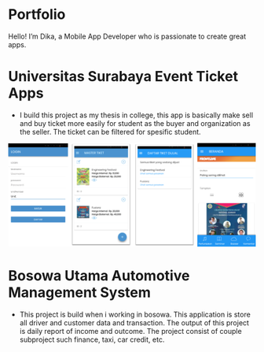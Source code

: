 # Portfolio
Hello! I’m Dika, a Mobile App Developer who is passionate
to create great apps.

# Universitas Surabaya Event Ticket Apps
* I build this project as my thesis in college, this app is basically make sell and buy ticket more easily for student as the buyer and organization as the seller. The ticket can be filtered for spesific student.

![](/images/UbayaTiketApps.png)

# Bosowa Utama Automotive Management System
* This project is build when i working in bosowa. This application is store all driver and customer data and transaction.  The output of this project is daily report of income and outcome. The project consist of couple subproject such finance, taxi, car credit, etc.
